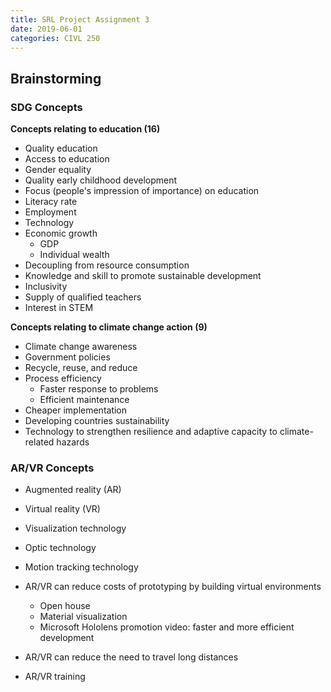 ```yaml
---
title: SRL Project Assignment 3
date: 2019-06-01
categories: CIVL 250
---
```


## Brainstorming

### SDG Concepts

**Concepts relating to education (16)**

- Quality education
- Access to education
- Gender equality
- Quality early childhood development
- Focus (people's impression of importance) on education
- Literacy rate
- Employment
- Technology
- Economic growth
  - GDP
  - Individual wealth
- Decoupling from resource consumption
- Knowledge and skill to promote sustainable development
- Inclusivity
- Supply of qualified teachers
- Interest in STEM

**Concepts relating to climate change action (9)**

- Climate change awareness
- Government policies
- Recycle, reuse, and reduce
- Process efficiency
  - Faster response to problems
  - Efficient maintenance
- Cheaper implementation
- Developing countries sustainability
- Technology to strengthen resilience and adaptive capacity to climate-related hazards

### AR/VR Concepts

- Augmented reality (AR)
- Virtual reality (VR)
- Visualization technology
- Optic technology
- Motion tracking technology

- AR/VR can reduce costs of prototyping by building virtual environments
  - Open house
  - Material visualization
  - Microsoft Hololens promotion video: faster and more efficient development
- AR/VR can reduce the need to travel long distances
- AR/VR training